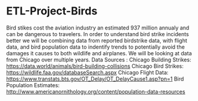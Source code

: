 # ETL-Project-Birds
Bird stikes cost the aviation industry an estimated 937 million annualy and can be dangerous to travelers. In order to understand bird strike incidents better we will be combining data from reported birdstrike data, with flight data, and bird population data to indentify trends to potentially avoid the damages it causes to both wildlife and airplanes. We will be looking at data from Chicago over multiple years.
Data Sources : 
Chicago Building Strikes: https://data.world/animals/bird-building-collisions
Chicago Bird Strikes: https://wildlife.faa.gov/databaseSearch.aspx
Chicago Flight Data: https://www.transtats.bts.gov/OT_Delay/OT_DelayCause1.asp?pn=1
Bird Population Estimates: http://www.americanornithology.org/content/population-data-resources